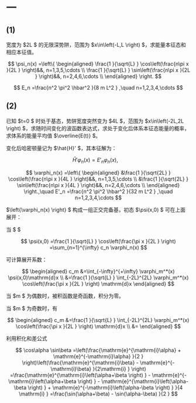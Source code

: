 # 一

## (1)

宽度为 $2L $ 的无限深势阱，范围为 $x\in\left(-L,L \right) $，求能量本征态和相应本征值。

$$
\psi_n(x)
=\left\{
\begin{aligned}
\frac{1 }{\sqrt{L} } \cos\left(\frac{n\pi x }{2L }  \right)&&, n=1,3,5,\cdots \\
\frac{1 }{\sqrt{L} } \sin\left(\frac{n\pi x }{2L }  \right)&&, n=2,4,6,\cdots \\
\end{aligned}
\right.
$$

$$
E_n
=\frac{n^2 \pi^2 \hbar^2 }{8 m L^2 } ,\quad n=1,2,3,4,\cdots
$$

## (2)

已知 $t=0 $ 时处于基态，势阱宽度突然变为 $4L $，范围为 $x\in\left(-2L,2L \right) $，求随时间变化的波函数表达式，求处于变化后体系本征态能量的概率，求体系的能量平均值 $\overline{E(t)} $。

变化后哈密顿量记为 $\hat{H}' $，其本征解为：

$$
\hat{H}' \varphi_n(x)
=E'_n \varphi_n(x),\quad
$$

$$
\varphi_n(x)
=\left\{
\begin{aligned}
&\frac{1 }{\sqrt{2L} } \cos\left(\frac{n\pi x }{4L }  \right)&&, n=1,3,5,\cdots \\
&\frac{1 }{\sqrt{2L} } \sin\left(\frac{n\pi x }{4L }  \right)&&, n=2,4,6,\cdots \\
\end{aligned}
\right.,\quad
E'_n
=\frac{n^2 \pi^2 \hbar^2 }{32 m L^2 } ,\quad n=1,2,3,4,\cdots
$$

$\left\{\varphi_n(x) \right\} $ 构成一组正交完备基，初态 $\psi(x,0) $ 可在上面展开：

当 $ $

$$
\psi(x,0)
=\frac{1 }{\sqrt{L} } \cos\left(\frac{\pi x }{2L }  \right)
=\sum_{n=1}^{\infty} c_n \varphi_n(x)
$$

可计算展开系数：

$$
\begin{aligned}
c_m
&=\int_{-\infty}^{+\infty} \varphi_m^*(x) \psi(x,0)\mathrm{d}x \\
&=\frac{1 }{\sqrt{L} } \int_{-2L}^{2L} \varphi_m^*(x) \cos\left(\frac{\pi x }{2L }  \right) \mathrm{d}x
\end{aligned}
$$

当 $m $ 为偶数时，被积函数是奇函数，积分为零。

当 $m $ 为奇数时，有

$$
\begin{aligned}
c_m
&=\frac{1 }{\sqrt{L} } \int_{-2L}^{2L} \varphi_m^*(x) \cos\left(\frac{\pi x }{2L }  \right) \mathrm{d}x \\
&=
\end{aligned}
$$

利用积化和差公式

$$
\cos\alpha \sin\beta
=\left(\frac{\mathrm{e}^{\mathrm{i}\alpha} + \mathrm{e}^{-\mathrm{i}\alpha} }{2 }  \right)\left(\frac{\mathrm{e}^{\mathrm{i}\beta} - \mathrm{e}^{-\mathrm{i}\beta} }{2\mathrm{i} } \right)
=\frac{\mathrm{e}^{\mathrm{i}\left(\alpha+\beta \right) } - \mathrm{e}^{-\mathrm{i}\left(\alpha+\beta \right) } - \mathrm{e}^{\mathrm{i}\left(\alpha-\beta \right) } + \mathrm{e}^{-\mathrm{i}\left(\alpha-\beta \right) } }{4 \mathrm{i} } 
=\frac{\sin(\alpha+\beta) - \sin(\alpha-\beta) }{2 } 
$$





